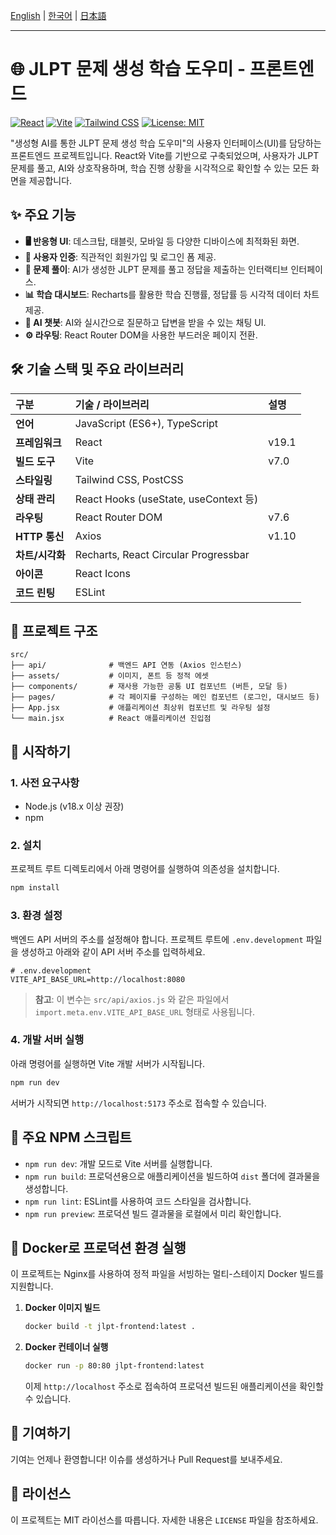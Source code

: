 [English](./README.md) | [한국어](./README.ko.md) | [日本語](./README.ja.md)

---

# 🌐 JLPT 문제 생성 학습 도우미 - 프론트엔드

[![React](https://img.shields.io/badge/React-19-blue.svg)](#-tech-stack--libraries)
[![Vite](https://img.shields.io/badge/Vite-7.0-purple.svg)](#-tech-stack--libraries)
[![Tailwind CSS](https://img.shields.io/badge/Tailwind%20CSS-4.1-cyan.svg)](#-tech-stack--libraries)
[![License: MIT](https://img.shields.io/badge/License-MIT-yellow.svg)](./LICENSE)

"생성형 AI를 통한 JLPT 문제 생성 학습 도우미"의 사용자 인터페이스(UI)를 담당하는 프론트엔드 프로젝트입니다. React와 Vite를 기반으로 구축되었으며, 사용자가 JLPT 문제를 풀고, AI와 상호작용하며, 학습 진행 상황을 시각적으로 확인할 수 있는 모든 화면을 제공합니다.

<!-- 
![Project Screenshot](path/to/screenshot.png) 
-->

## ✨ 주요 기능

- **🖥️ 반응형 UI**: 데스크탑, 태블릿, 모바일 등 다양한 디바이스에 최적화된 화면.
- **👤 사용자 인증**: 직관적인 회원가입 및 로그인 폼 제공.
- **📝 문제 풀이**: AI가 생성한 JLPT 문제를 풀고 정답을 제출하는 인터랙티브 인터페이스.
- **📊 학습 대시보드**: Recharts를 활용한 학습 진행률, 정답률 등 시각적 데이터 차트 제공.
- **🤖 AI 챗봇**: AI와 실시간으로 질문하고 답변을 받을 수 있는 채팅 UI.
- **⚙️ 라우팅**: React Router DOM을 사용한 부드러운 페이지 전환.

## 🛠️ 기술 스택 및 주요 라이브러리

| 구분 | 기술 / 라이브러리 | 설명 |
| :--- | :--- | :--- |
| **언어** | JavaScript (ES6+), TypeScript | |
| **프레임워크** | React | v19.1 |
| **빌드 도구** | Vite | v7.0 |
| **스타일링** | Tailwind CSS, PostCSS | |
| **상태 관리** | React Hooks (useState, useContext 등) | |
| **라우팅** | React Router DOM | v7.6 |
| **HTTP 통신** | Axios | v1.10 |
| **차트/시각화**| Recharts, React Circular Progressbar | |
| **아이콘** | React Icons | |
| **코드 린팅** | ESLint | |

## 📂 프로젝트 구조

```
src/
├── api/              # 백엔드 API 연동 (Axios 인스턴스)
├── assets/           # 이미지, 폰트 등 정적 에셋
├── components/       # 재사용 가능한 공통 UI 컴포넌트 (버튼, 모달 등)
├── pages/            # 각 페이지를 구성하는 메인 컴포넌트 (로그인, 대시보드 등)
├── App.jsx           # 애플리케이션 최상위 컴포넌트 및 라우팅 설정
└── main.jsx          # React 애플리케이션 진입점
```

## 🚀 시작하기

### 1. 사전 요구사항

- Node.js (v18.x 이상 권장)
- npm

### 2. 설치

프로젝트 루트 디렉토리에서 아래 명령어를 실행하여 의존성을 설치합니다.
```bash
npm install
```

### 3. 환경 설정

백엔드 API 서버의 주소를 설정해야 합니다. 프로젝트 루트에 `.env.development` 파일을 생성하고 아래와 같이 API 서버 주소를 입력하세요.

```
# .env.development
VITE_API_BASE_URL=http://localhost:8080 
```
> **참고**: 이 변수는 `src/api/axios.js` 와 같은 파일에서 `import.meta.env.VITE_API_BASE_URL` 형태로 사용됩니다.

### 4. 개발 서버 실행

아래 명령어를 실행하면 Vite 개발 서버가 시작됩니다.
```bash
npm run dev
```
서버가 시작되면 `http://localhost:5173` 주소로 접속할 수 있습니다.

## 📜 주요 NPM 스크립트

- `npm run dev`: 개발 모드로 Vite 서버를 실행합니다.
- `npm run build`: 프로덕션용으로 애플리케이션을 빌드하여 `dist` 폴더에 결과물을 생성합니다.
- `npm run lint`: ESLint를 사용하여 코드 스타일을 검사합니다.
- `npm run preview`: 프로덕션 빌드 결과물을 로컬에서 미리 확인합니다.

## 🐳 Docker로 프로덕션 환경 실행

이 프로젝트는 Nginx를 사용하여 정적 파일을 서빙하는 멀티-스테이지 Docker 빌드를 지원합니다.

1.  **Docker 이미지 빌드**
    ```bash
    docker build -t jlpt-frontend:latest .
    ```

2.  **Docker 컨테이너 실행**
    ```bash
    docker run -p 80:80 jlpt-frontend:latest
    ```
    이제 `http://localhost` 주소로 접속하여 프로덕션 빌드된 애플리케이션을 확인할 수 있습니다.

## 🤝 기여하기

기여는 언제나 환영합니다! 이슈를 생성하거나 Pull Request를 보내주세요.

## 📄 라이선스

이 프로젝트는 MIT 라이선스를 따릅니다. 자세한 내용은 `LICENSE` 파일을 참조하세요.
